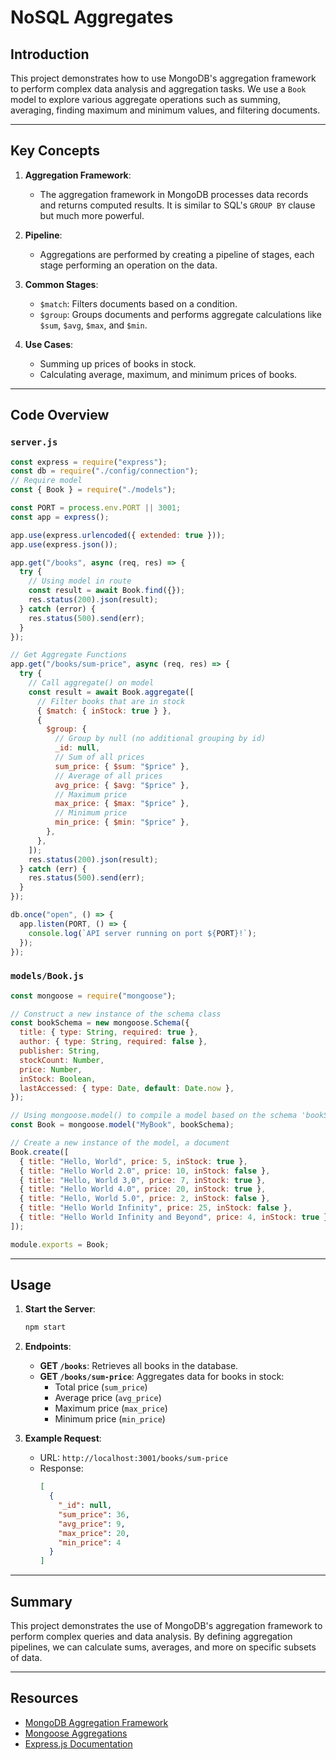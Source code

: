 # NoSQL Aggregates

## Introduction

This project demonstrates how to use MongoDB's aggregation framework to perform complex data analysis and aggregation tasks. We use a `Book` model to explore various aggregate operations such as summing, averaging, finding maximum and minimum values, and filtering documents.

---

## Key Concepts

1. **Aggregation Framework**:

   - The aggregation framework in MongoDB processes data records and returns computed results. It is similar to SQL's `GROUP BY` clause but much more powerful.

2. **Pipeline**:

   - Aggregations are performed by creating a pipeline of stages, each stage performing an operation on the data.

3. **Common Stages**:

   - `$match`: Filters documents based on a condition.
   - `$group`: Groups documents and performs aggregate calculations like `$sum`, `$avg`, `$max`, and `$min`.

4. **Use Cases**:
   - Summing up prices of books in stock.
   - Calculating average, maximum, and minimum prices of books.

---

## Code Overview

### `server.js`

```javascript
const express = require("express");
const db = require("./config/connection");
// Require model
const { Book } = require("./models");

const PORT = process.env.PORT || 3001;
const app = express();

app.use(express.urlencoded({ extended: true }));
app.use(express.json());

app.get("/books", async (req, res) => {
  try {
    // Using model in route
    const result = await Book.find({});
    res.status(200).json(result);
  } catch (error) {
    res.status(500).send(err);
  }
});

// Get Aggregate Functions
app.get("/books/sum-price", async (req, res) => {
  try {
    // Call aggregate() on model
    const result = await Book.aggregate([
      // Filter books that are in stock
      { $match: { inStock: true } },
      {
        $group: {
          // Group by null (no additional grouping by id)
          _id: null,
          // Sum of all prices
          sum_price: { $sum: "$price" },
          // Average of all prices
          avg_price: { $avg: "$price" },
          // Maximum price
          max_price: { $max: "$price" },
          // Minimum price
          min_price: { $min: "$price" },
        },
      },
    ]);
    res.status(200).json(result);
  } catch (err) {
    res.status(500).send(err);
  }
});

db.once("open", () => {
  app.listen(PORT, () => {
    console.log(`API server running on port ${PORT}!`);
  });
});
```

### `models/Book.js`

```javascript
const mongoose = require("mongoose");

// Construct a new instance of the schema class
const bookSchema = new mongoose.Schema({
  title: { type: String, required: true },
  author: { type: String, required: false },
  publisher: String,
  stockCount: Number,
  price: Number,
  inStock: Boolean,
  lastAccessed: { type: Date, default: Date.now },
});

// Using mongoose.model() to compile a model based on the schema 'bookSchema'
const Book = mongoose.model("MyBook", bookSchema);

// Create a new instance of the model, a document
Book.create([
  { title: "Hello, World", price: 5, inStock: true },
  { title: "Hello World 2.0", price: 10, inStock: false },
  { title: "Hello, World 3,0", price: 7, inStock: true },
  { title: "Hello World 4.0", price: 20, inStock: true },
  { title: "Hello, World 5.0", price: 2, inStock: false },
  { title: "Hello World Infinity", price: 25, inStock: false },
  { title: "Hello World Infinity and Beyond", price: 4, inStock: true },
]);

module.exports = Book;
```

---

## Usage

1. **Start the Server**:

   ```bash
   npm start
   ```

2. **Endpoints**:

   - **GET `/books`**:
     Retrieves all books in the database.
   - **GET `/books/sum-price`**:
     Aggregates data for books in stock:
     - Total price (`sum_price`)
     - Average price (`avg_price`)
     - Maximum price (`max_price`)
     - Minimum price (`min_price`)

3. **Example Request**:
   - URL: `http://localhost:3001/books/sum-price`
   - Response:
     ```json
     [
       {
         "_id": null,
         "sum_price": 36,
         "avg_price": 9,
         "max_price": 20,
         "min_price": 4
       }
     ]
     ```

---

## Summary

This project demonstrates the use of MongoDB's aggregation framework to perform complex queries and data analysis. By defining aggregation pipelines, we can calculate sums, averages, and more on specific subsets of data.

---

## Resources

- [MongoDB Aggregation Framework](https://www.mongodb.com/docs/manual/aggregation/)
- [Mongoose Aggregations](https://mongoosejs.com/docs/api/aggregate.html)
- [Express.js Documentation](https://expressjs.com/)
